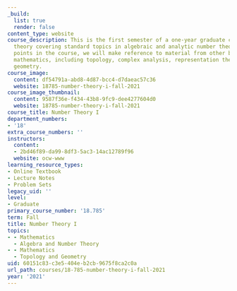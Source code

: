 ```yaml
---
_build:
  list: true
  render: false
content_type: website
course_description: This is the first semester of a one-year graduate course in number
  theory covering standard topics in algebraic and analytic number theory. At various
  points in the course, we will make reference to material from other branches of
  mathematics, including topology, complex analysis, representation theory, and algebraic
  geometry.
course_image:
  content: df54791a-abd8-4d87-bcc4-d7daeac57c36
  website: 18785-number-theory-i-fall-2021
course_image_thumbnail:
  content: 9587f36e-f434-43b8-9fc9-dee4277604d0
  website: 18785-number-theory-i-fall-2021
course_title: Number Theory I
department_numbers:
- '18'
extra_course_numbers: ''
instructors:
  content:
  - 2bd46f89-da99-8df3-5ac3-14ac12789f96
  website: ocw-www
learning_resource_types:
- Online Textbook
- Lecture Notes
- Problem Sets
legacy_uid: ''
level:
- Graduate
primary_course_number: '18.785'
term: Fall
title: Number Theory I
topics:
- - Mathematics
  - Algebra and Number Theory
- - Mathematics
  - Topology and Geometry
uid: 60151c83-c3e5-404e-b2cb-9675f8ca2c0a
url_path: courses/18-785-number-theory-i-fall-2021
year: '2021'
---
```

